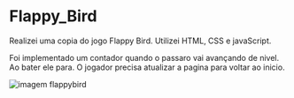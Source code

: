 # Flappy_Bird
Realizei uma copia do jogo Flappy Bird. 
Utilizei HTML, CSS e javaScript. 

Foi implementado um contador quando o passaro vai avançando de nivel. Ao bater ele para. O jogador precisa atualizar a pagina para voltar ao inicio. 


![imagem flappybird](https://user-images.githubusercontent.com/105685493/224493511-05c3ed88-f857-4777-9c00-3c29ae75f06e.png)
